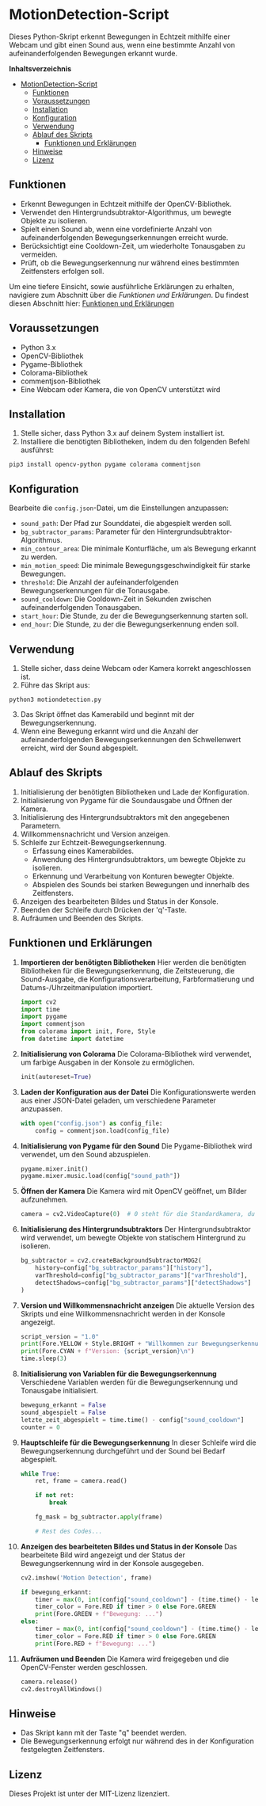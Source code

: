 # MotionDetection-Script

Dieses Python-Skript erkennt Bewegungen in Echtzeit mithilfe einer Webcam und gibt einen Sound aus, wenn eine bestimmte Anzahl von aufeinanderfolgenden Bewegungen erkannt wurde.

**Inhaltsverzeichnis**

- [MotionDetection-Script](#motiondetection-script)
  * [Funktionen](#funktionen)
  * [Voraussetzungen](#voraussetzungen)
  * [Installation](#installation)
  * [Konfiguration](#konfiguration)
  * [Verwendung](#verwendung)
  * [Ablauf des Skripts](#ablauf-des-skripts)
    + [Funktionen und Erklärungen](#funktionen-und-erklärungen)
  * [Hinweise](#hinweise)
  * [Lizenz](#lizenz)

## Funktionen

- Erkennt Bewegungen in Echtzeit mithilfe der OpenCV-Bibliothek.
- Verwendet den Hintergrundsubtraktor-Algorithmus, um bewegte Objekte zu isolieren.
- Spielt einen Sound ab, wenn eine vordefinierte Anzahl von aufeinanderfolgenden Bewegungserkennungen erreicht wurde.
- Berücksichtigt eine Cooldown-Zeit, um wiederholte Tonausgaben zu vermeiden.
- Prüft, ob die Bewegungserkennung nur während eines bestimmten Zeitfensters erfolgen soll.


Um eine tiefere Einsicht, sowie ausführliche Erklärungen zu erhalten, navigiere zum Abschnitt über die *Funktionen und Erklärungen*. Du findest diesen Abschnitt hier: [Funktionen und Erklärungen](https://github.com/WhereIsF1/MotionDetection#funktionen-und-erkl%C3%A4rungen "Funktionen und Erklärungen")

## Voraussetzungen

- Python 3.x
- OpenCV-Bibliothek
- Pygame-Bibliothek
- Colorama-Bibliothek
- commentjson-Bibliothek
- Eine Webcam oder Kamera, die von OpenCV unterstützt wird

## Installation

1. Stelle sicher, dass Python 3.x auf deinem System installiert ist.
2. Installiere die benötigten Bibliotheken, indem du den folgenden Befehl ausführst:

```
pip3 install opencv-python pygame colorama commentjson
```

## Konfiguration

Bearbeite die `config.json`-Datei, um die Einstellungen anzupassen:

- `sound_path`: Der Pfad zur Sounddatei, die abgespielt werden soll.
- `bg_subtractor_params`: Parameter für den Hintergrundsubtraktor-Algorithmus.
- `min_contour_area`: Die minimale Konturfläche, um als Bewegung erkannt zu werden.
- `min_motion_speed`: Die minimale Bewegungsgeschwindigkeit für starke Bewegungen.
- `threshold`: Die Anzahl der aufeinanderfolgenden Bewegungserkennungen für die Tonausgabe.
- `sound_cooldown`: Die Cooldown-Zeit in Sekunden zwischen aufeinanderfolgenden Tonausgaben.
- `start_hour`: Die Stunde, zu der die Bewegungserkennung starten soll.
- `end_hour`: Die Stunde, zu der die Bewegungserkennung enden soll.

## Verwendung

1. Stelle sicher, dass deine Webcam oder Kamera korrekt angeschlossen ist.
2. Führe das Skript aus:
```
python3 motiondetection.py
```
3. Das Skript öffnet das Kamerabild und beginnt mit der Bewegungserkennung.
4. Wenn eine Bewegung erkannt wird und die Anzahl der aufeinanderfolgenden Bewegungserkennungen den Schwellenwert erreicht, wird der Sound abgespielt.

## Ablauf des Skripts

1. Initialisierung der benötigten Bibliotheken und Lade der Konfiguration.
2. Initialisierung von Pygame für die Soundausgabe und Öffnen der Kamera.
3. Initialisierung des Hintergrundsubtraktors mit den angegebenen Parametern.
4. Willkommensnachricht und Version anzeigen.
5. Schleife zur Echtzeit-Bewegungserkennung.
   - Erfassung eines Kamerabildes.
   - Anwendung des Hintergrundsubtraktors, um bewegte Objekte zu isolieren.
   - Erkennung und Verarbeitung von Konturen bewegter Objekte.
   - Abspielen des Sounds bei starken Bewegungen und innerhalb des Zeitfensters.
6. Anzeigen des bearbeiteten Bildes und Status in der Konsole.
7. Beenden der Schleife durch Drücken der 'q'-Taste.
8. Aufräumen und Beenden des Skripts.

## Funktionen und Erklärungen

1. **Importieren der benötigten Bibliotheken**
   Hier werden die benötigten Bibliotheken für die Bewegungserkennung, die Zeitsteuerung, die Sound-Ausgabe, die Konfigurationsverarbeitung, Farbformatierung und Datums-/Uhrzeitmanipulation importiert.

    ```python
    import cv2
    import time
    import pygame
    import commentjson
    from colorama import init, Fore, Style
    from datetime import datetime
    ```

2. **Initialisierung von Colorama**
   Die Colorama-Bibliothek wird verwendet, um farbige Ausgaben in der Konsole zu ermöglichen.

    ```python
    init(autoreset=True)
    ```

3. **Laden der Konfiguration aus der Datei**
   Die Konfigurationswerte werden aus einer JSON-Datei geladen, um verschiedene Parameter anzupassen.

    ```python
    with open("config.json") as config_file:
        config = commentjson.load(config_file)
    ```

4. **Initialisierung von Pygame für den Sound**
   Die Pygame-Bibliothek wird verwendet, um den Sound abzuspielen.

    ```python
    pygame.mixer.init()
    pygame.mixer.music.load(config["sound_path"])
    ```

5. **Öffnen der Kamera**
   Die Kamera wird mit OpenCV geöffnet, um Bilder aufzunehmen.

    ```python
    camera = cv2.VideoCapture(0)  # 0 steht für die Standardkamera, du kannst dies anpassen
    ```

6. **Initialisierung des Hintergrundsubtraktors**
   Der Hintergrundsubtraktor wird verwendet, um bewegte Objekte von statischem Hintergrund zu isolieren.

    ```python
    bg_subtractor = cv2.createBackgroundSubtractorMOG2(
        history=config["bg_subtractor_params"]["history"],
        varThreshold=config["bg_subtractor_params"]["varThreshold"],
        detectShadows=config["bg_subtractor_params"]["detectShadows"]
    )
    ```

7. **Version und Willkommensnachricht anzeigen**
   Die aktuelle Version des Skripts und eine Willkommensnachricht werden in der Konsole angezeigt.

    ```python
    script_version = "1.0"
    print(Fore.YELLOW + Style.BRIGHT + "Willkommen zur Bewegungserkennung!")
    print(Fore.CYAN + f"Version: {script_version}\n")
    time.sleep(3)
    ```

8. **Initialisierung von Variablen für die Bewegungserkennung**
   Verschiedene Variablen werden für die Bewegungserkennung und Tonausgabe initialisiert.

    ```python
    bewegung_erkannt = False
    sound_abgespielt = False
    letzte_zeit_abgespielt = time.time() - config["sound_cooldown"]
    counter = 0
    ```

9. **Hauptschleife für die Bewegungserkennung**
   In dieser Schleife wird die Bewegungserkennung durchgeführt und der Sound bei Bedarf abgespielt.

    ```python
    while True:
        ret, frame = camera.read()

        if not ret:
            break

        fg_mask = bg_subtractor.apply(frame)

        # Rest des Codes...
    ```

10. **Anzeigen des bearbeiteten Bildes und Status in der Konsole**
    Das bearbeitete Bild wird angezeigt und der Status der Bewegungserkennung wird in der Konsole ausgegeben.

    ```python
    cv2.imshow('Motion Detection', frame)

    if bewegung_erkannt:
        timer = max(0, int(config["sound_cooldown"] - (time.time() - letzte_zeit_abgespielt)))
        timer_color = Fore.RED if timer > 0 else Fore.GREEN
        print(Fore.GREEN + f"Bewegung: ...")
    else:
        timer = max(0, int(config["sound_cooldown"] - (time.time() - letzte_zeit_abgespielt)))
        timer_color = Fore.RED if timer > 0 else Fore.GREEN
        print(Fore.RED + f"Bewegung: ...")
    ```

11. **Aufräumen und Beenden**
    Die Kamera wird freigegeben und die OpenCV-Fenster werden geschlossen.

    ```python
    camera.release()
    cv2.destroyAllWindows()
    ```

## Hinweise

- Das Skript kann mit der Taste "q" beendet werden.
- Die Bewegungserkennung erfolgt nur während des in der Konfiguration festgelegten Zeitfensters.

## Lizenz

Dieses Projekt ist unter der MIT-Lizenz lizenziert.

